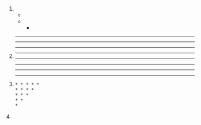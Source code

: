 1.  *
    * *
    * * *
    * * * *
    * * * * *



 2.    * * * * *
       * * * * * 
       * * * * *
       * * * * *
       * * * * *
       
3.     * * * * *
       * * * *
       * * *
       * * 
       * 

4
       